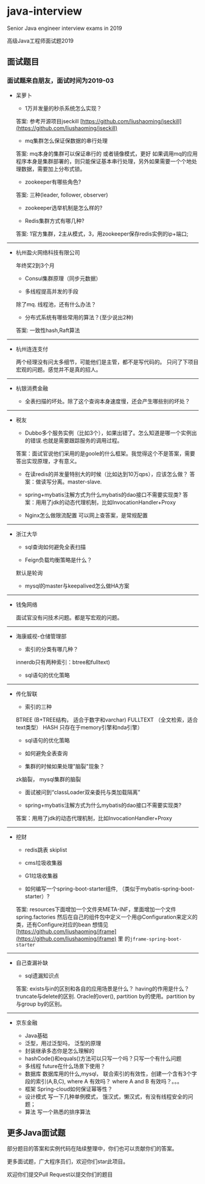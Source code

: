 # java-interview

Senior Java engineer interview exams in 2019

高级Java工程师面试题2019

## 面试题目

### 面试题来自朋友，面试时间为2019-03

* 呆萝卜

    * 1万并发量的秒杀系统怎么实现？
    
    答案: 参考开源项目jseckill [https://github.com/liushaoming/jseckill](https://github.com/liushaoming/jseckill)
    
    * mq集群怎么保证保数据的串行处理
    
    答案: mq本身的集群可以保证串行的
    或者镜像模式，更好
    如果调用mq的应用程序本身是集群部署的，则只能保证基本串行处理，另外如果需要一个个地处理数据，需要加上分布式锁。
    
    * zookeeper有哪些角色?
    
    答案: 三种(leader, follower, observer)
    
    * zookeeper选举机制是怎么样的?

    * Redis集群方式有哪几种?
    
    答案: 1官方集群，2主从模式，3，用zookeeper保存redis实例的ip+端口;

<hr/>

* 杭州盈火网络科技有限公司

    年终奖2到3个月

    * Consul集群原理（同步元数据）
    
    * 多线程提高并发的手段
    
    除了mq. 线程池，还有什么办法？
    
    * 分布式系统有哪些常用的算法？(至少说出2种)
    
    答案: 一致性hash,Raft算法

<hr/>

* 杭州连连支付

    两个经理没有问太多细节，可能他们是主管，都不是写代码的。 只问了下项目宏观的问题。感觉并不是真的招人。

<hr/>

* 杭银消费金融

    * 全表扫描的坏处。除了这个查询本身速度慢，还会产生哪些别的坏处？

<hr/>

* 税友

    * Dubbo多个服务实例（比如3个），如果出错了。怎么知道是哪一个实例出的错误.也就是需要跟踪服务的调用过程。
    
    答案：面试官说他们采用的是goole的什么框架。我觉得这个不是答案，需要答出实现原理，才有意义。
    
    * 在读redis的并发量特别大的时候（比如达到10万qps），应该怎么做？
    答案：做读写分离。master-slave.

    * spring+mybatis注解方式为什么mybatis的dao接口不需要实现类?
    答案：用用了jdk的动态代理机制，比如InvocationHandler+Proxy
    
    * Nginx怎么做限流配置
    可以网上查答案，是常规配置
    
<hr/>

* 浙江大华

    * sql查询如何避免全表扫描
    
    * Feign负载均衡策略是什么？
    
    默认是轮询
    
    * mysql的master与keepalived怎么做HA方案

<hr/>

* 钱兔网络

    面试官没有问技术问题。都是写宏观的问题。

<hr/>

* 海康威视-仓储管理部

    * 索引的分类有哪几种？
    
    innerdb只有两种索引：btree和fulltext)
    
    * sql语句的优化策略
    
<hr/>

* 传化智联

    * 索引的三种
    
    BTREE        (B+TREE结构，  适合于数字和varchar)
    FULLTEXT    （全文检索，适合text类型）
    HASH	    只存在于memory引擎和nda引擎）
    
    * sql语句的优化策略
    
    * 如何避免全表查询

    * 集群的时候如果处理"脑裂"现象？
    
    zk脑裂， mysql集群的脑裂

    * 面试被问到“classLoader双亲委托与类加载隔离”
    
    * spring+mybatis注解方式为什么mybatis的dao接口不需要实现类?
    
    答案：用用了jdk的动态代理机制，比如InvocationHandler+Proxy
    
    
 <hr/>
    
* 挖财

    * redis跳表 skiplist
    
    * cms垃圾收集器
    
    * G1垃圾收集器
    
    * 如何编写一个spring-boot-starter组件, （类似于mybatis-spring-boot-starter）?
    
    答案: resources下面增加一个文件夹META-INF，里面增加一个文件spring.factories 
    然后在自己的组件包中定义一个用@Configuration来定义的类，还有Configure对应的bean
    想情见[https://github.com/liushaoming/jframe](https://github.com/liushaoming/jframe) 里
    的<code>jframe-spring-boot-starter</code>

<hr/>

* 自己查漏补缺

    * sql遗漏知识点
    
    答案: exists与in的区别和各自的应用场景是什么？    having的作用是什么？
    truncate与delete的区别.
    Oracle的over(), partition by的使用。partition by与group by的区别。
    


<hr/>

* 京东金融

    * Java基础
     - 泛型，用过泛型吗， 泛型的原理
     - 封装继承多态你是怎么理解的
     - hashCode()和equals()方法可以只写一个吗？只写一个有什么问题
    * 多线程
     future在什么场景下使用？
    * 数据库
      数据库用的什么,mysql， 联合索引的有效性，创建一个含有3个字段的索引(A,B,C), where A 有效吗？ where A and B 有效吗？。。。
    * 框架
      Spring-cloud如何保证幂等性？
    * 设计模式
      写一下几种单例模式， 饿汉式，懒汉式，有没有线程安全的问题；
    * 算法
      写一个熟悉的排序算法 
    




## 更多Java面试题

部分题目的答案和实例代码在陆续整理中，你们也可以贡献你们的答案。

更多面试题，广大程序员们，欢迎你们star此项目。

欢迎你们提交Pull Request以提交你们的题目
